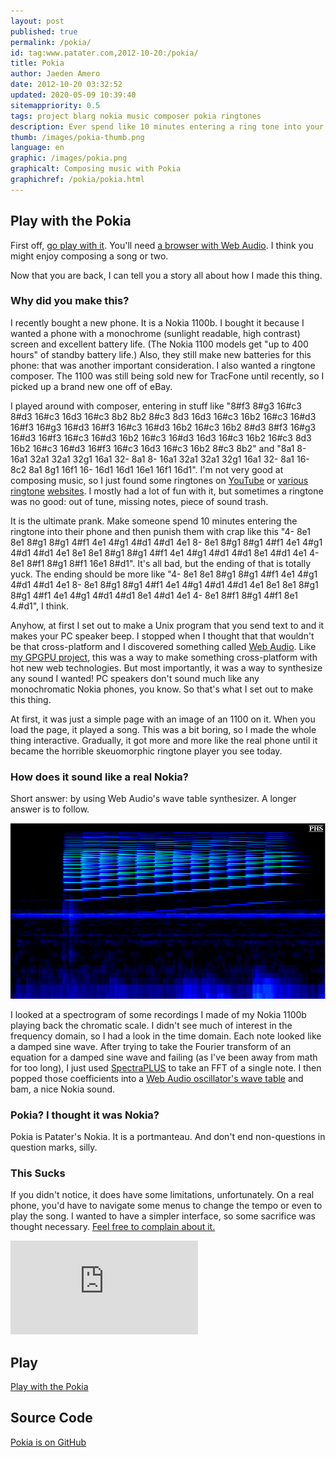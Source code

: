 ```yaml
---
layout: post
published: true
permalink: /pokia/
id: tag:www.patater.com,2012-10-20:/pokia/
title: Pokia
author: Jaeden Amero
date: 2012-10-20 03:32:52
updated: 2020-05-09 10:39:40
sitemappriority: 0.5
tags: project blarg nokia music composer pokia ringtones
description: Ever spend like 10 minutes entering a ring tone into your phone just to press play and hear it sound like garbage? I've got just the tool for you, baby.
thumb: /images/pokia-thumb.png
language: en
graphic: /images/pokia.png
graphicalt: Composing music with Pokia
graphichref: /pokia/pokia.html
---
```

<h2>Play with the Pokia</h2>
<p>First off, <a href="/pokia/pokia.html">go play with it</a>. You'll need <a
href="https://caniuse.com/#feat=audio-api">a browser with Web Audio</a>. I
think you might enjoy composing a song or two.</p>

<!--break-->

<p>Now that you are back, I can tell you a story all about how I made this thing.</p>

<h3>Why did you make this?</h3>
<p>I recently bought a new phone. It is a Nokia 1100b. I bought it because I wanted a phone with a monochrome (sunlight readable, high contrast) screen and excellent battery life. (The Nokia 1100 models get "up to 400 hours" of standby battery life.) Also, they still make new batteries for this phone: that was another important consideration. I also wanted a ringtone composer. The 1100 was still being sold new for TracFone until recently, so I picked up a brand new one off of eBay.</p>

<p>I played around with composer, entering in stuff like "8#f3 8#g3 16#c3 8#d3 16#c3 16d3 16#c3 8b2 8b2 8#c3 8d3 16d3 16#c3 16b2 16#c3 16#d3 16#f3 16#g3 16#d3 16#f3 16#c3 16#d3 16b2 16#c3 16b2 8#d3 8#f3 16#g3 16#d3 16#f3 16#c3 16#d3 16b2 16#c3 16#d3 16d3 16#c3 16b2 16#c3 8d3 16b2 16#c3 16#d3 16#f3 16#c3 16d3 16#c3 16b2 8#c3 8b2" and "8a1 8- 16a1 32a1 32a1 32g1 16a1 32- 8a1 8- 16a1 32a1 32a1 32g1 16a1 32- 8a1 16- 8c2 8a1 8g1 16f1 16- 16d1 16d1 16e1 16f1 16d1". I'm not very good at composing music, so I just found some ringtones on <a href="http://www.youtube.com/watch?v=oHg5SJYRHA0">YouTube</a> or <a href="http://nokia.nigelcoldwell.co.uk/tunes.html">various</a> <a href="http://arcadetones.emuunlim.com/">ringtone</a> <a href="http://www.freewebs.com/mgsb/ringindex.htm">websites</a>. I mostly had a lot of fun with it, but sometimes a ringtone was no good: out of tune, missing notes, piece of sound trash.</p>

<p>It is the ultimate prank. Make someone spend 10 minutes entering the ringtone into their phone and then punish them with crap like this "4- 8e1 8e1 8#g1 8#g1 4#f1 4e1 4#g1 4#d1 4#d1 4e1 8- 8e1 8#g1 8#g1 4#f1 4e1 4#g1 4#d1 4#d1 4e1 8e1 8e1 8#g1 8#g1 4#f1 4e1 4#g1 4#d1 4#d1 8e1 4#d1 4e1 4- 8e1 8#f1 8#g1 8#f1 16e1 8#d1". It's all bad, but the ending of that is totally yuck. The ending should be more like "4- 8e1 8e1 8#g1 8#g1 4#f1 4e1 4#g1 4#d1 4#d1 4e1 8- 8e1 8#g1 8#g1 4#f1 4e1 4#g1 4#d1 4#d1 4e1 8e1 8e1 8#g1 8#g1 4#f1 4e1 4#g1 4#d1 4#d1 8e1 4#d1 4e1 4- 8e1 8#f1 8#g1 4#f1 8e1 4.#d1", I think.</p>

<p>Anyhow, at first I set out to make a Unix program that you send text to and it makes your PC speaker beep. I stopped when I thought that that wouldn't be that cross-platform and I discovered something called <a href="http://www.w3.org/TR/webaudio/">Web Audio<a>. Like <a href="/life">my GPGPU project</a>, this was a way to make something cross-platform with hot new web technologies. But most importantly, it was a way to synthesize any sound I wanted! PC speakers don't sound much like any monochromatic Nokia phones, you know. So that's what I set out to make this thing.</p>

<p>At first, it was just a simple page with an image of an 1100 on it. When you load the page, it played a song. This was a bit boring, so I made the whole thing interactive. Gradually, it got more and more like the real phone until it became the horrible skeuomorphic ringtone player you see today.</p>

<h3>How does it sound like a real Nokia?</h3>
<p>Short answer: by using Web Audio's wave table synthesizer. A longer answer is to follow.</p>

<img src="/images/pokia-spectrogram.png" />

<p>I looked at a spectrogram of some recordings I made of my Nokia 1100b playing back the chromatic scale. I didn't see much of interest in the frequency domain, so I had a look in the time domain. Each note looked like a damped sine wave. After trying to take the Fourier transform of an equation for a damped sine wave and failing (as I've been away from math for too long), I just used <a href="http://www.spectraplus.com/">SpectraPLUS</a> to take an FFT of a single note. I then popped those coefficients into a <a href="http://www.w3.org/TR/webaudio/#dfn-setWaveTable">Web Audio oscillator's wave table</a> and bam, a nice Nokia sound.</p>

<h3>Pokia? I thought it was Nokia?</h3>
<p>Pokia is Patater's Nokia. It is a portmanteau. And don't end non-questions in question marks, silly.</p>

<h3>This Sucks</h3>
<p>If you didn't notice, it does have some limitations, unfortunately. On a real phone, you'd have to navigate some menus to change the tempo or even to play the song. I wanted to have a simpler interface, so some sacrifice was thought necessary. <a href="/contact">Feel free to complain about it.</a></p>

<div class="iframe-wrapper">
<iframe src="https://www.youtube.com/embed/TAT9bC4YIWs" frameborder="0" allowfullscreen></iframe>
</div>

<h2>Play</h2>
<a href="/pokia/pokia.html">Play with the Pokia</a>
<h2>Source Code</h2>
<a href="https://github.com/Patater/Pokia">Pokia is on GitHub</a>

